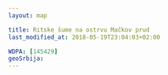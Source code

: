 ```yaml
---
layout: map

title: Ritske šume na ostrvu Mačkov prud
last_modified_at: 2018-05-19T23:04:03+02:00

WDPA: [145429]
geoSrbija:
---
```

